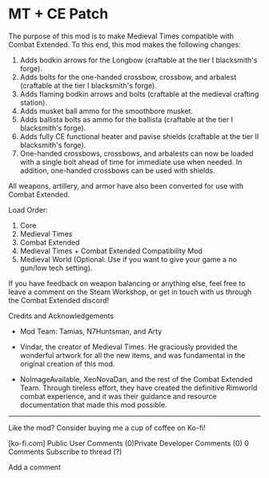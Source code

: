 # MT + CE Patch
The purpose of this mod is to make Medieval Times compatible with Combat Extended. To this end, this mod makes the following changes:

1. Adds bodkin arrows for the Longbow (craftable at the tier I blacksmith's forge).
2. Adds bolts for the one-handed crossbow, crossbow, and arbalest (craftable at the tier I blacksmith's forge).
3. Adds flaming bodkin arrows and bolts (craftable at the medieval crafting station).
4. Adds musket ball ammo for the smoothbore musket.
5. Adds ballista bolts as ammo for the ballista (craftable at the tier I blacksmith's forge).
6. Adds fully CE functional heater and pavise shields (craftable at the tier II blacksmith's forge).
7. One-handed crossbows, crossbows, and arbalests can now be loaded with a single bolt ahead of time for immediate use when needed. In addition, one-handed crossbows can be used with shields.

All weapons, artillery, and armor have also been converted for use with Combat Extended.

Load Order:

1. Core
2. Medieval Times
3. Combat Extended
4. Medieval Times + Combat Extended Compatibility Mod
5. Medieval World (Optional: Use if you want to give your game a no gun/low tech setting).

If you have feedback on weapon balancing or anything else, feel free to leave a comment on the Steam Workshop, or get in touch with us through the Combat Extended discord!

Credits and Acknowledgements

- Mod Team: Tamias, N7Huntsman, and Arty

- Vindar, the creator of Medieval Times. He graciously provided the wonderful artwork for all the new items, and was fundamental in the original creation of this mod.

- NoImageAvailable, XeoNovaDan, and the rest of the Combat Extended Team. Through tireless effort, they have created the definitive Rimworld combat experience, and it was their guidance and resource documentation that made this mod possible.

---

Like the mod? Consider buying me a cup of coffee on Ko-fi!

[ko-fi.com]
Public User Comments (0)Private Developer Comments (0)
0 Comments	 Subscribe to thread  (?)
 

Add a comment


